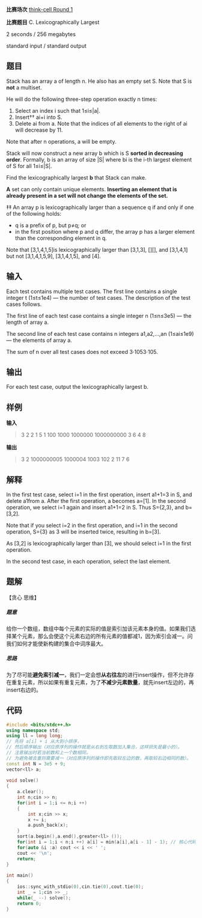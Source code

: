 **比赛场次** [think-cell Round 1](https://codeforces.com/contest/1930)

**比赛题目** C. Lexicographically Largest

<!--more-->

2 seconds / 256 megabytes

standard input / standard output

## 题目

Stack has an array a of length n. He also has an empty set S. Note that S is **not** a multiset.

He will do the following three-step operation exactly n times:

1. Select an index i such that 1≤i≤|a|.
2. Insert†† ai+i into S.
3. Delete ai from a. Note that the indices of all elements to the right of ai will decrease by 11.

Note that after n operations, a will be empty.

Stack will now construct a new array b which is S **sorted in decreasing order**. Formally, b is an array of size |S| where bi is the i-th largest element of S for all 1≤i≤|S|.

Find the lexicographically largest **b** that Stack can make.

 **A** set can only contain unique elements. **Inserting an element that is already present in a set will not change the elements of the set.**

‡‡ An array p is lexicographically larger than a sequence q if and only if one of the following holds:

- q is a prefix of p, but p≠q; or
- in the first position where p and q differ, the array p has a larger element than the corresponding element in q.

Note that [3,1,4,1,5]is lexicographically larger than [3,1,3], [][], and [3,1,4,1] but not [3,1,4,1,5,9], [3,1,4,1,5], and [4].

## 输入

Each test contains multiple test cases. The first line contains a single integer t (1≤t≤1e4) — the number of test cases. The description of the test cases follows.

The first line of each test case contains a single integer n (1≤n≤3e5) — the length of array a.

The second line of each test case contains n integers a1,a2,…,an (1≤ai≤1e9) — the elements of array a.

The sum of n over all test cases does not exceed 3⋅1053⋅105.

## 输出

For each test case, output the lexicographically largest b.

## 样例

**输入**

> 3
> 2
> 2 1
> 5
> 1 100 1000 1000000 1000000000
> 3
> 6 4 8

**输出**

> 3 2 
> 1000000005 1000004 1003 102 2 
> 11 7 6 

## 解释

In the first test case, select i=1 in the first operation, insert a1+1=3 in S, and delete a1from a. After the first operation, a becomes a=[1]. In the second operation, we select i=1 again and insert a1+1=2 in S. Thus S={2,3}, and b=[3,2].

Note that if you select i=2 in the first operation, and i=1 in the second operation, S={3} as 3 will be inserted twice, resulting in b=[3].

As [3,2] is lexicographically larger than [3], we should select i=1 in the first operation.

In the second test case, in each operation, select the last element.

## 题解

【贪心 思维】

##### 题意

给你一个数组，数组中每个元素的实际的值是索引加该元素本身的值。如果我们选择某个元素，那么会使这个元素右边的所有元素的值都减1，因为索引会减一。问我们如何才能使新构建的集合中词序最大。

##### 思路

为了尽可能**避免索引减一**，我们一定会想**从右往左**的进行insert操作，但不允许存在重复元素，所以如果有重复元素，为了**不减少元素数量**，就先insert左边的，再insert右边的。

## 代码


```c++
#include <bits/stdc++.h>
using namespace std;
using ll = long long;
// 先将 a[i] + i 从大到小排序，
// 然后顺序输出（对应原序列的操作就是从右到左取数加入集合，这样损失是最小的）。
// 注意输出时若当前数和上一个数相同，
// 为避免被去重则需要减一（对应原序列的操作即先取较左边的数，再取较右边相同的数）。
const int N = 3e5 + 9;
vector<ll> a;
 
void solve()
{
	a.clear();
	int n;cin >> n;
	for(int i = 1;i <= n;i ++)
	{
		int x;cin >> x;
		x += i;
		a.push_back(x);
	}
	sort(a.begin(),a.end(),greater<ll> ());
	for(int i = 1;i < n;i ++) a[i] = min(a[i],a[i - 1] - 1); // 核心代码
	for(auto &i :a) cout << i << ' ';
	cout << '\n';
	return;
}
 
int main()
{
	ios::sync_with_stdio(0),cin.tie(0),cout.tie(0);
	int _ = 1;cin >> _;
	while(_ --) solve();
	return 0;
}
```

### 